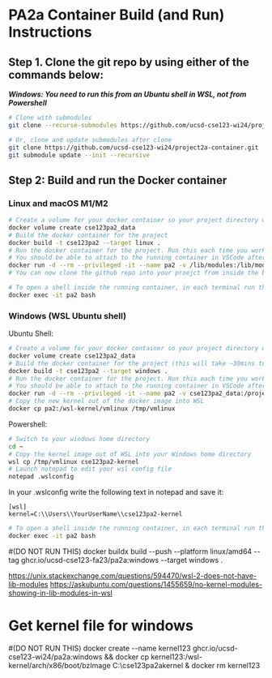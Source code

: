 # PA2a Container Build (and Run) Instructions

## Step 1. Clone the git repo by using either of the commands below:

***Windows: You need to run this from an Ubuntu shell in WSL, not from Powershell***

```bash
# Clone with submodules
git clone --recurse-submodules https://github.com/ucsd-cse123-wi24/project2a-container.git

# Or, clone and update submodules after clone
git clone https://github.com/ucsd-cse123-wi24/project2a-container.git
git submodule update --init --recursive
```

## Step 2: Build and run the Docker container

### Linux and macOS M1/M2

```bash
# Create a volume for your docker container so your project directory will live when your container dies
docker volume create cse123pa2_data
# Build the docker container for the project
docker build -t cse123pa2 --target linux .
# Run the docker container for the project. Run this each time you work on the project.
# You should be able to attach to the running container in VSCode after this is executed.
docker run -d --rm --privileged -it --name pa2 -v /lib/modules:/lib/modules -v cse123pa2_data:/project-base -t cse123pa2
# You can now clone the github repo into your proejct from inside the bash shell

# To open a shell inside the running container, in each terminal run the following:
docker exec -it pa2 bash
```

### Windows (WSL Ubuntu shell)

Ubuntu Shell:
```bash
# Create a volume for your docker container so your project directory will live when your container dies
docker volume create cse123pa2_data
# Build the docker container for the project (this will take ~30mins to build the new kernel)
docker build -t cse123pa2 --target windows .
# Run the docker container for the project. Run this each time you work on the project.
# You should be able to attach to the running container in VSCode after this is executed 
docker run -d --rm --privileged -it --name pa2 -v cse123pa2_data:/project-base -t cse123pa2
# Copy the new kernel out of the docker image into WSL
docker cp pa2:/wsl-kernel/vmlinux /tmp/vmlinux
```

Powershell:
```bash
# Switch to your windows home directory
cd ~
# Copy the kernel image out of WSL into your Windows home directory
wsl cp /tmp/vmlinux cse123pa2-kernel
# Launch notepad to edit your wsl config file
notepad .wslconfig
```
In your .wslconfig write the following text in notepad and save it:
```
[wsl]
kernel=C:\\Users\\YourUserName\\cse123pa2-kernel
```

```bash
# To open a shell inside the running container, in each terminal run the following:
docker exec -it pa2 bash
```

#(DO NOT RUN THIS) docker buildx build --push --platform linux/amd64 --tag ghcr.io/ucsd-cse123-fa23/pa2a:windows --target windows .

https://unix.stackexchange.com/questions/594470/wsl-2-does-not-have-lib-modules
https://askubuntu.com/questions/1455659/no-kernel-modules-showing-in-lib-modules-in-wsl

# Get kernel file for windows
#(DO NOT RUN THIS) docker create --name kernel123 ghcr.io/ucsd-cse123-wi24/pa2a:windows && docker cp kernel123:/wsl-kernel/arch/x86/boot/bzImage C:\cse123pa2akernel & docker rm kernel123

